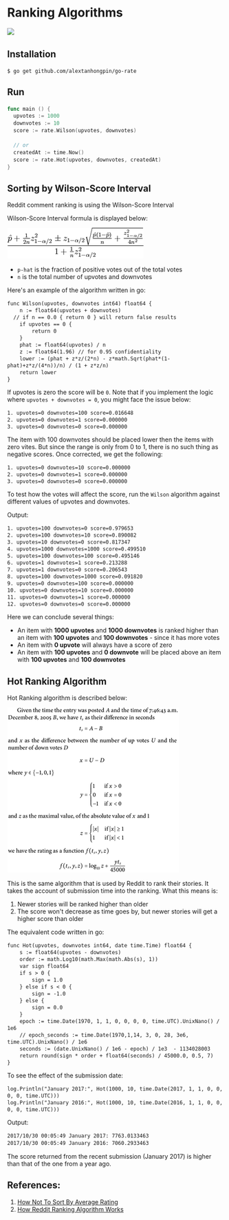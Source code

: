 # Ranking Algorithms

[![](https://godoc.org/github.com/alextanhongpin/go-rate?status.svg)](https://godoc.org/alextanhongpin/go-rate)

## Installation

```
$ go get github.com/alextanhongpin/go-rate
```

## Run

```go
func main () {
  upvotes := 1000
  downvotes := 10
  score := rate.Wilson(upvotes, downvotes)

  // or
  createdAt := time.Now()
  score := rate.Hot(upvotes, downvotes, createdAt)
}
```

## Sorting by Wilson-Score Interval

  Reddit comment ranking is using the Wilson-Score Interval

Wilson-Score Interval formula is displayed below:

![Wilson Score Interval](/assets/wilson-score-interval.png)

- `p-hat` is the fraction of positive votes out of the total votes
- `n` is the total number of upvotes and downvotes

Here's an example of the algorithm written in go:

```golang
func Wilson(upvotes, downvotes int64) float64 {
	n := float64(upvotes + downvotes)
  // if n == 0.0 { return 0 } will return false results
	if upvotes == 0 {
		return 0
	}
	phat := float64(upvotes) / n
	z := float64(1.96) // for 0.95 confidentiality
	lower := (phat + z*z/(2*n) - z*math.Sqrt(phat*(1-phat)+z*z/(4*n))/n) / (1 + z*z/n)
	return lower
}
```

If upvotes is zero the score will be `0`. Note that if you implement the logic where `upvotes + downvotes = 0`, you might face the issue below:

```
1. upvotes=0 downvotes=100 score=0.016648
2. upvotes=0 downvotes=1 score=0.000000
3. upvotes=0 downvotes=0 score=0.000000
```

The item with 100 downvotes should be placed lower then the items with zero vites. But since the range is only from 0 to 1, there is no such thing as negative scores. Once corrected, we get the following:

```
1. upvotes=0 downvotes=10 score=0.000000
2. upvotes=0 downvotes=1 score=0.000000
3. upvotes=0 downvotes=0 score=0.000000
```

To test how the votes will affect the score, run the `Wilson` algorithm against different values of upvotes and downvotes.

Output:

```
1. upvotes=100 downvotes=0 score=0.979653
2. upvotes=100 downvotes=10 score=0.890082
3. upvotes=10 downvotes=0 score=0.817347
4. upvotes=1000 downvotes=1000 score=0.499510
5. upvotes=100 downvotes=100 score=0.495146
6. upvotes=1 downvotes=1 score=0.213288
7. upvotes=1 downvotes=0 score=0.206543
8. upvotes=100 downvotes=1000 score=0.091820
9. upvotes=0 downvotes=100 score=0.000000
10. upvotes=0 downvotes=10 score=0.000000
11. upvotes=0 downvotes=1 score=0.000000
12. upvotes=0 downvotes=0 score=0.000000
```

Here we can conclude several things:

- An item with **1000 upvotes** and **1000 downvotes** is ranked higher than an item with **100 upvotes** and **100 downvotes** - since it has more votes
- An item with **0 upvote** will always have a score of zero
- An item with **100 upvotes** and **0 downvote** will be placed above an item with **100 upvotes** and **100 downvotes**


## Hot Ranking Algorithm

Hot Ranking algorithm is described below:

![Hot Ranking](/assets/hot.png)

This is the same algorithm that is used by Reddit to rank their stories. It takes the account of submission time into the ranking. What this means is:

1. Newer stories will be ranked higher than older
2. The score won't decrease as time goes by, but newer stories will get a higher score than older

The equivalent code written in go:

```golang
func Hot(upvotes, downvotes int64, date time.Time) float64 {
	s := float64(upvotes - downvotes)
	order := math.Log10(math.Max(math.Abs(s), 1))
	var sign float64
	if s > 0 {
		sign = 1.0
	} else if s < 0 {
		sign = -1.0
	} else {
		sign = 0.0
	}
	epoch := time.Date(1970, 1, 1, 0, 0, 0, 0, time.UTC).UnixNano() / 1e6
	// epoch_seconds := time.Date(1970,1,14, 3, 0, 28, 3e6, time.UTC).UnixNano() / 1e6
	seconds := (date.UnixNano() / 1e6 - epoch) / 1e3  - 1134028003
	return round(sign * order + float64(seconds) / 45000.0, 0.5, 7)
}
```

To see the effect of the submission date:
```
log.Println("January 2017:", Hot(1000, 10, time.Date(2017, 1, 1, 0, 0, 0, 0, time.UTC)))
log.Println("January 2016:", Hot(1000, 10, time.Date(2016, 1, 1, 0, 0, 0, 0, time.UTC)))
```

Output:

```bash
2017/10/30 00:05:49 January 2017: 7763.0133463
2017/10/30 00:05:49 January 2016: 7060.2933463
```

The score returned from the recent submission (January 2017) is higher than that of the one from a year ago.


## References:
1. [How Not To Sort By Average Rating](http://www.evanmiller.org/how-not-to-sort-by-average-rating.html)
2. [How Reddit Ranking Algorithm Works](https://medium.com/hacking-and-gonzo/how-reddit-ranking-algorithms-work-ef111e33d0d9)

<!--


// func main () {
// 		log.Println(Hot(10, 100, time.Date(2000, 1, 1, 0, 0, 0, 0, time.UTC)))
// 		log.Println(Hot(10, 1000, time.Date(2000, 1, 1, 0, 0, 0, 0, time.UTC)))
// }
// func main() {

// 	votes := []struct {
// 		upvotes, downvotes int64
// 		score              float64
// 	}{
// 		{0, 100, 0},
// 		{0, 10, 0},
// 		{0, 1, 0},
// 		{0, 0, 0},
// 		{1, 0, 0},
// 		{1, 1, 0},
// 		{10, 0, 0},
// 		{100, 0, 0},
// 		{100, 10, 0},
// 		{100, 100, 0},
// 		{100, 1000, 0},
// 		{1000, 1000, 0},
// 	}

// 	for i := 0; i < len(votes); i++ {
// 		v := &votes[i]
// 		v.score = Wilson(v.upvotes, v.downvotes)
// 	}

// 	sort.Slice(votes, func(i, j int) bool {
// 		return votes[i].score > votes[j].score
// 	})

// 	for i := 0; i < len(votes); i++ {
// 		v := votes[i]
// 		ratio := 0.0
// 		if v.downvotes != 0 {
// 			ratio = float64(v.upvotes) / float64(v.downvotes)
// 		} else {
// 			ratio = float64(v.upvotes) / 1.0
// 		}
// 		log.Printf("%d. upvotes=%v downvotes=%v score=%4f ratio=%4f", i+1, v.upvotes, v.downvotes, v.score, ratio)
// 	}
// }
-->
